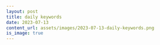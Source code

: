 ```yaml
---
layout: post
title: daily keywords
date: 2023-07-13
content_url: assets/images/2023-07-13-daily-keywords.png
is_image: true
---
```

